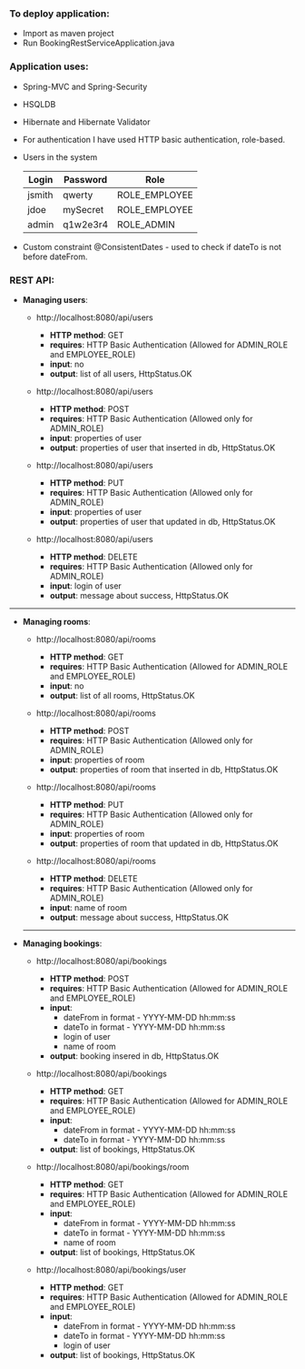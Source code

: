 ### To deploy application:

- Import as maven project
- Run BookingRestServiceApplication.java

### Application uses:

- Spring-MVC and Spring-Security
- HSQLDB
- Hibernate and Hibernate Validator

- For authentication I have used HTTP basic authentication, role-based.

- Users in the system

  |  Login   |   Password   |      Role     |
  |  ------- |  ---------   | ------------- |
  |  jsmith	 |	  qwerty    | ROLE_EMPLOYEE |
  |  jdoe		 |	 mySecret   | ROLE_EMPLOYEE |
  |  admin	 |	 q1w2e3r4   | ROLE_ADMIN    |



- Custom constraint @ConsistentDates - used to check if dateTo is not before dateFrom.

### REST API:

- **Managing users**:
	- http://localhost:8080/api/users
	    - **HTTP method**: GET
      - **requires**: HTTP Basic Authentication (Allowed for ADMIN_ROLE and EMPLOYEE_ROLE)
      - **input**: no
      - **output**: list of all users, HttpStatus.OK
      
  - http://localhost:8080/api/users
      - **HTTP method**: POST
      - **requires**: HTTP Basic Authentication (Allowed only for ADMIN_ROLE)
      - **input**: properties of user
      - **output**: properties of user that inserted in db, HttpStatus.OK
      
  - http://localhost:8080/api/users
      - **HTTP method**: PUT
      - **requires**: HTTP Basic Authentication (Allowed only for ADMIN_ROLE)
      - **input**: properties of user
      - **output**: properties of user that updated in db, HttpStatus.OK
      
  - http://localhost:8080/api/users
      - **HTTP method**: DELETE
      - **requires**: HTTP Basic Authentication (Allowed only for ADMIN_ROLE)
      - **input**: login of user
      - **output**: message about success, HttpStatus.OK
------------------------------------------
- **Managing rooms**:
	- http://localhost:8080/api/rooms
	    - **HTTP method**: GET
      - **requires**: HTTP Basic Authentication (Allowed for ADMIN_ROLE and EMPLOYEE_ROLE)
      - **input**: no
      - **output**: list of all rooms, HttpStatus.OK
      
  - http://localhost:8080/api/rooms
      - **HTTP method**: POST
      - **requires**: HTTP Basic Authentication (Allowed only for ADMIN_ROLE)
      - **input**: properties of room
      - **output**: properties of room that inserted in db, HttpStatus.OK
      
  - http://localhost:8080/api/rooms
      - **HTTP method**: PUT
      - **requires**: HTTP Basic Authentication (Allowed only for ADMIN_ROLE)
      - **input**: properties of room
      - **output**: properties of room that updated in db, HttpStatus.OK
      
  - http://localhost:8080/api/rooms
      - **HTTP method**: DELETE
      - **requires**: HTTP Basic Authentication (Allowed only for ADMIN_ROLE)
      - **input**: name of room
      - **output**: message about success, HttpStatus.OK
  ------------------------------------------
- **Managing bookings**:
	- http://localhost:8080/api/bookings
	    - **HTTP method**: POST
      - **requires**: HTTP Basic Authentication (Allowed for ADMIN_ROLE and EMPLOYEE_ROLE)
      - **input**:
          - dateFrom in format - YYYY-MM-DD hh:mm:ss
          - dateTo in format - YYYY-MM-DD hh:mm:ss
          - login of user
          - name of room
      - **output**: booking insered in db, HttpStatus.OK
      
  - http://localhost:8080/api/bookings
      - **HTTP method**: GET
      - **requires**: HTTP Basic Authentication (Allowed for ADMIN_ROLE and EMPLOYEE_ROLE)
      - **input**: 
          - dateFrom in format - YYYY-MM-DD hh:mm:ss
          - dateTo in format - YYYY-MM-DD hh:mm:ss
      - **output**: list of bookings, HttpStatus.OK
      
  - http://localhost:8080/api/bookings/room
      - **HTTP method**: GET
      - **requires**: HTTP Basic Authentication (Allowed for ADMIN_ROLE and EMPLOYEE_ROLE)
      - **input**: 
          - dateFrom in format - YYYY-MM-DD hh:mm:ss
          - dateTo in format - YYYY-MM-DD hh:mm:ss
          - name of room
      - **output**: list of bookings, HttpStatus.OK
      
  - http://localhost:8080/api/bookings/user
      - **HTTP method**: GET
      - **requires**: HTTP Basic Authentication (Allowed for ADMIN_ROLE and EMPLOYEE_ROLE)
      - **input**: 
          - dateFrom in format - YYYY-MM-DD hh:mm:ss
          - dateTo in format - YYYY-MM-DD hh:mm:ss
          - login of user
      - **output**: list of bookings, HttpStatus.OK
